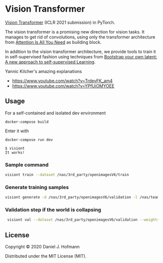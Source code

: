 # Vision Transformer

[Vision Transformer](https://openreview.net/forum?id=YicbFdNTTy) (ICLR 2021 submission) in PyTorch.

The vision transformer is a promising new direction for vision tasks. It manages to get rid of convolutions, using only the transformer architecture from [Attention Is All You Need](https://arxiv.org/abs/1706.03762) as building block.

In addition to the vision transformer architecture, we provide tools to train it in self-supervised fashion using techniques from [Bootstrap your own latent: A new approach to self-supervised Learning](https://arxiv.org/abs/2006.07733).

Yannic Kilcher's amazing explanations
- https://www.youtube.com/watch?v=TrdevFK_am4
- https://www.youtube.com/watch?v=YPfUiOMYOEE


## Usage

For a self-contained and isolated dev environment

    docker-compose build

Enter it with

    docker-compose run dev

    $ visiont
    It works!

### Sample command

```sh
visiont train --dataset /nas/3rd_party/openimagesV6/train
```


### Generate training samples

```sh
visiont generate -d /nas/3rd_party/openimagesV6/validation -l /nas/team-space/experiments/vision-t/09-11-2010/samples -n 100
```

### Validation step if the world is collapsing
```sh
 visiont val --dataset /nas/3rd_party/openimagesV6/validation --weights /nas/team-space/experiments/vision-t/13-11-2020-3770885/vt-051.pth
```


## License

Copyright © 2020 Daniel J. Hofmann

Distributed under the MIT License (MIT).
